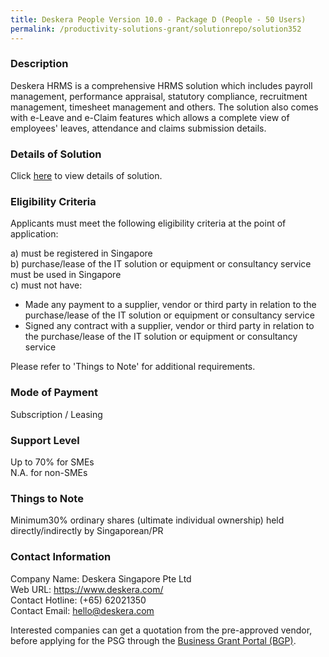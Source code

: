 ```yaml
---
title: Deskera People Version 10.0 - Package D (People - 50 Users)
permalink: /productivity-solutions-grant/solutionrepo/solution352
---
```


### Description

Deskera HRMS is a comprehensive HRMS solution which includes payroll management, performance appraisal, statutory compliance, recruitment management, timesheet management and others. The solution also comes with e-Leave and e-Claim features which allows a complete view of employees' leaves, attendance and claims submission details.

### Details of Solution

Click <a href='https://www.gobusiness.gov.sg/images/psg/Desensitised_Deskera_HRMS_Annex_3_CR_wef_17_Dec_2020_Part_4.pdf' target='_blank' rel='noopener'>here</a> to view details of solution.

### Eligibility Criteria

Applicants must meet the following eligibility criteria at the point of application:

a) must be registered in Singapore <br>
b) purchase/lease of the IT solution or equipment or consultancy service must be used in Singapore <br>
c) must not have:
- Made any payment to a supplier, vendor or third party in relation to the purchase/lease of the IT solution or equipment or consultancy service
- Signed any contract with a supplier, vendor or third party in relation to the purchase/lease of the IT solution or equipment or consultancy service

Please refer to 'Things to Note' for additional requirements.

### Mode of Payment
Subscription / Leasing

### Support Level
Up to 70% for SMEs <br>
N.A. for non-SMEs

### Things to Note
 Minimum30% ordinary shares (ultimate individual ownership) held directly/indirectly by Singaporean/PR

### Contact Information
Company Name: Deskera Singapore Pte Ltd<br>Web URL: https://www.deskera.com/<br>Contact Hotline: (+65) 62021350<br>Contact Email: hello@deskera.com

Interested companies can get a quotation from the pre-approved vendor, before applying for the PSG through the <a target='_blank' rel='noopener' href='https://www.businessgrants.gov.sg/'>Business Grant Portal (BGP)</a>.
